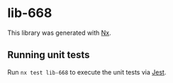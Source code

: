 # lib-668

This library was generated with [Nx](https://nx.dev).

## Running unit tests

Run `nx test lib-668` to execute the unit tests via [Jest](https://jestjs.io).
